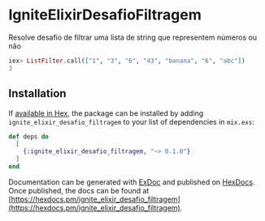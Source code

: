 # IgniteElixirDesafioFiltragem

Resolve desafio de filtrar uma lista de string que representem números ou não

```elixir
iex> ListFilter.call(["1", "3", "6", "43", "banana", "6", "abc"])
3
```

## Installation

If [available in Hex](https://hex.pm/docs/publish), the package can be installed
by adding `ignite_elixir_desafio_filtragem` to your list of dependencies in `mix.exs`:

```elixir
def deps do
  [
    {:ignite_elixir_desafio_filtragem, "~> 0.1.0"}
  ]
end
```

Documentation can be generated with [ExDoc](https://github.com/elixir-lang/ex_doc)
and published on [HexDocs](https://hexdocs.pm). Once published, the docs can
be found at [https://hexdocs.pm/ignite_elixir_desafio_filtragem](https://hexdocs.pm/ignite_elixir_desafio_filtragem).
